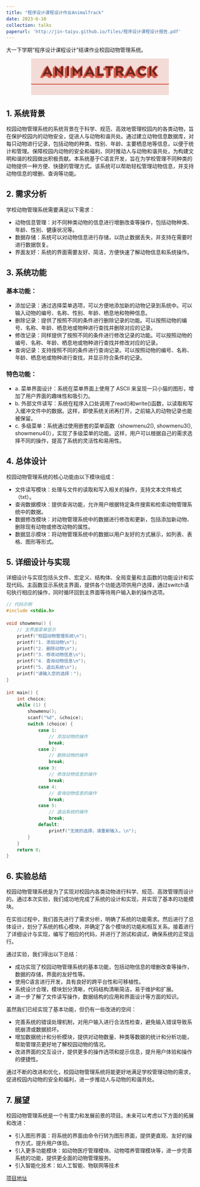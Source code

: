 ```yaml
---
title: "程序设计课程设计作业AnimalTrack"
date: 2023-6-10
collection: talks
paperurl: 'http://jin-taiyu.github.io/files/程序设计课程设计报告.pdf'
---
```


大一下学期“程序设计课程设计”结课作业校园动物管理系统。

<p align="center">
  <img src="/images/animal-track-logo.png" alt="图片" />
</p>

## 1. 系统背景
校园动物管理系统的系统背景在于科学、规范、高效地管理校园内的各类动物，旨在保护校园内的动物安全，促进人与动物和谐共处。通过建立动物信息数据库，对每只动物进行记录，包括动物的种类、性别、年龄、主要栖息地等信息，以便于统计和管理。保障校园内动物的安全和福利，同时推动人与动物和谐共处，为构建文明和谐的校园做出积极贡献。本系统基于C语言开发，旨在为学校管理不同种类的动物提供一种方便、快捷的管理方式。该系统可以帮助轻松管理动物信息，并支持动物信息的增删、查询等功能。

## 2. 需求分析
学校动物管理系统需要满足以下需求：
- 动物信息管理：对不同种类动物的信息进行增删改查等操作，包括动物种类、年龄、性别、健康状况等。
- 数据存储：系统可以对动物信息进行存储，以防止数据丢失，并支持在需要时进行数据恢复。
- 界面友好：系统的界面需要友好、简洁，方便快速了解动物信息和系统操作。

## 3. 系统功能

### 基本功能：

- 添加记录：通过选择菜单选项，可以方便地添加新的动物记录到系统中。可以输入动物的编号、名称、性别、年龄、栖息地和物种信息。
- 删除记录：提供了按照不同的条件进行删除记录的功能。可以按照动物的编号、名称、年龄、栖息地或物种进行查找并删除对应的记录。
- 修改记录：同样提供了按照不同的条件进行修改记录的功能。可以按照动物的编号、名称、年龄、栖息地或物种进行查找并修改对应的记录。
- 查询记录：支持按照不同的条件进行查询记录。可以按照动物的编号、名称、年龄、栖息地或物种进行查找，并显示符合条件的记录。

### 特色功能：

- a. 菜单界面设计：系统在菜单界面上使用了 ASCII 来呈现一只小猫的图形，增加了用户界面的趣味性和吸引力。
- b. 外部文件读写：系统在程序入口处调用了read()和write()函数，以读取和写入缓冲文件中的数据。这样，即使系统关闭再打开，之前输入的动物记录也能被保留。
- c. 多级菜单：系统通过使用嵌套的菜单函数（showmenu2(), showmenu3(), showmenu4()），实现了多级菜单的功能。这样，用户可以根据自己的需求选择不同的操作，提高了系统的灵活性和易用性。

## 4. 总体设计
校园动物管理系统的核心功能由以下模块组成：
- 文件读写模块：处理与文件的读取和写入相关的操作，支持文本文件格式（txt）。
- 查询数据模块：提供查询功能，允许用户根据特定条件搜索和检索动物管理系统中的数据。
- 数据修改模块：对动物管理系统中的数据进行修改和更新，包括添加新动物、删除现有动物或修改动物的属性。
- 数据显示模块：将动物管理系统中的数据以用户友好的方式展示，如列表、表格、图形等形式。

## 5. 详细设计与实现
详细设计与实现包括头文件、宏定义、结构体、全局变量和主函数的功能设计和实现代码。主函数显示系统主界面，提供各个功能选项供用户选择，通过switch语句执行相应的操作，同时循环回到主界面等待用户输入新的操作选项。

```c
// 代码示例
#include <stdio.h>

void showmenu() {
    // 主界面菜单显示
    printf("校园动物管理系统\n");
    printf("1. 添加动物\n");
    printf("2. 删除动物\n");
    printf("3. 修改动物信息\n");
    printf("4. 查询动物信息\n");
    printf("5. 退出系统\n");
    printf("请输入您的选择：");
}

int main() {
    int choice;
    while (1) {
        showmenu();
        scanf("%d", &choice);
        switch (choice) {
            case 1:
                // 添加动物的操作
                break;
            case 2:
                // 删除动物的操作
                break;
            case 3:
                // 修改动物信息的操作
                break;
            case 4:
                // 查询动物信息的操作
                break;
            case 5:
                // 退出系统的操作
                break;
            default:
                printf("无效的选择，请重新输入。\n");
        }
    }
    return 0;
}
```
## 6. 实验总结

校园动物管理系统是为了实现对校园内各类动物进行科学、规范、高效管理而设计的。通过本次实验，我们成功地完成了系统的设计和实现，并实现了基本的功能模块。

在实验过程中，我们首先进行了需求分析，明确了系统的功能需求。然后进行了总体设计，划分了系统的核心模块，并确定了各个模块的功能和相互关系。接着进行了详细设计与实现，编写了相应的代码，并进行了测试和调试，确保系统的正常运行。

通过实验，我们得出以下总结：

- 成功实现了校园动物管理系统的基本功能，包括动物信息的增删改查等操作，数据的存储，界面的友好性等。
- 使用C语言进行开发，具有良好的跨平台性和可移植性。
- 系统设计合理，模块划分清晰，代码结构清晰简洁，易于维护和扩展。
- 进一步了解了文件读写操作，数据结构的应用和界面设计等方面的知识。

虽然我们已经实现了基本功能，但仍有一些改进的空间：

- 完善系统的错误处理机制，对用户输入进行合法性检查，避免输入错误导致系统崩溃或数据损坏。
- 增加数据统计和分析模块，提供对动物数量、种类等数据的统计和分析功能，帮助管理员更好地了解校园动物的情况。
- 改进界面的交互设计，提供更多的操作选项和提示信息，提升用户体验和操作的便捷性。

通过不断的改进和优化，校园动物管理系统将能更好地满足学校管理动物的需求，促进校园内动物的安全和福利，进一步推动人与动物的和谐共处。

## 7. 展望

校园动物管理系统是一个有潜力和发展前景的项目。未来可以考虑以下方面的拓展和改进：

- 引入图形界面：将系统的界面由命令行转为图形界面，提供更直观、友好的操作方式，提升用户体验。
- 引入更多功能模块：如动物医疗管理模块、动物喂养管理模块等，进一步完善系统的功能，提供更全面的动物管理服务。
- 引入智能化技术：如人工智能、物联网等技术

[项目地址](https://gitee.com/kim_tae_woo/animal-track.git)